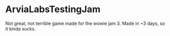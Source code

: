 # ArviaLabsTestingJam
Not great, not terrible game made for the wowie jam 3. Made in ~3 days, so it kinda sucks.
